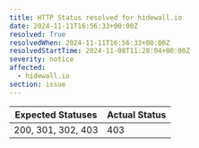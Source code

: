 ```yaml
---
title: HTTP Status resolved for hidewall.io
date: 2024-11-11T16:56:33+00:00Z
resolved: True
resolvedWhen: 2024-11-11T16:56:33+00:00Z
resolvedStartTime: 2024-11-08T11:28:04+00:00Z
severity: notice
affected:
  - hidewall.io
section: issue
---
```


| Expected Statuses | Actual Status  |
|-------------------|----------------|
| 200, 301, 302, 403 | 403 |
